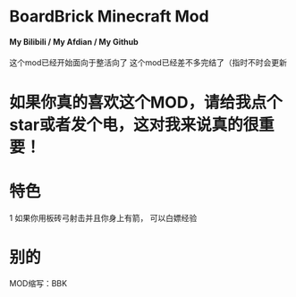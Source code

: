 BoardBrick Minecraft Mod
========================

#### <a harf="https://space.bilibili.com/626855532">My Bilibili</a> / <a harf="https://afdian.net/@IMFZZZZZZZZZZZZZZZZ">My Afdian</a> / <a harf="https://github.com/fzzkill">My Github</a>

这个mod已经开始面向于整活向了
这个mod已经差不多完结了（指时不时会更新

# 如果你真的喜欢这个MOD，请给我点个star或者发个电，这对我来说真的很重要！

# 特色

1 如果你用板砖弓射击并且你身上有箭， 可以白嫖经验

# 别的

MOD缩写：BBK
